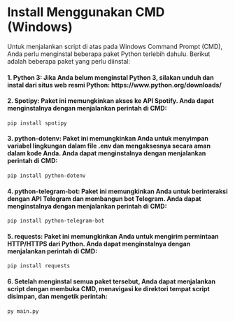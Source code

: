 # Install Menggunakan CMD (Windows)

Untuk menjalankan script di atas pada Windows Command Prompt (CMD), Anda perlu menginstal beberapa paket Python terlebih dahulu. Berikut adalah beberapa paket yang perlu diinstal:

<h4>1. Python 3: Jika Anda belum menginstal Python 3, silakan unduh dan instal dari situs web resmi Python: https://www.python.org/downloads/</h4>

<h4>2. Spotipy: Paket ini memungkinkan akses ke API Spotify. Anda dapat menginstalnya dengan menjalankan perintah di CMD:</h4>

```
pip install spotipy
```
<h4>3. python-dotenv: Paket ini memungkinkan Anda untuk menyimpan variabel lingkungan dalam file .env dan mengaksesnya secara aman dalam kode Anda. Anda dapat menginstalnya dengan menjalankan perintah di CMD:</h4>

```
pip install python-dotenv
```
<h4>4. python-telegram-bot: Paket ini memungkinkan Anda untuk berinteraksi dengan API Telegram dan membangun bot Telegram. Anda dapat menginstalnya dengan menjalankan perintah di CMD:</h4>

```
pip install python-telegram-bot
```

<h4>5. requests: Paket ini memungkinkan Anda untuk mengirim permintaan HTTP/HTTPS dari Python. Anda dapat menginstalnya dengan menjalankan perintah di CMD:</h4>

```
pip install requests
```
<h4>6. Setelah menginstal semua paket tersebut, Anda dapat menjalankan script dengan membuka CMD, menavigasi ke direktori tempat script disimpan, dan mengetik perintah:</h4>

```
py main.py
```
